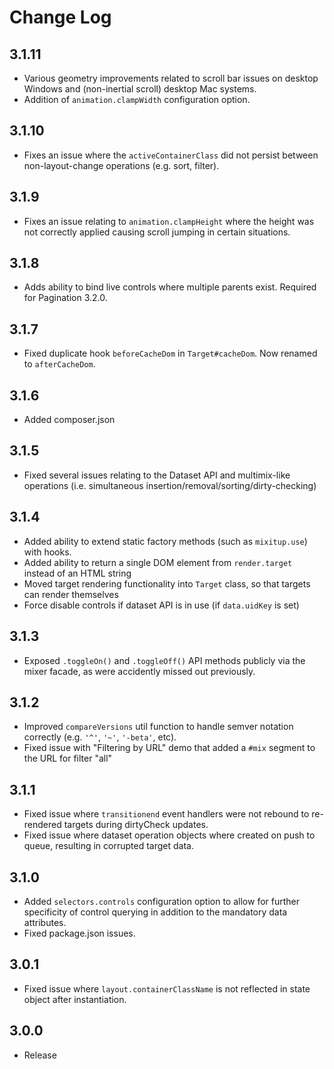 Change Log
==========

## 3.1.11

- Various geometry improvements related to scroll bar issues on desktop Windows and (non-inertial scroll) desktop Mac systems.
- Addition of `animation.clampWidth` configuration option.

## 3.1.10

- Fixes an issue where the `activeContainerClass` did not persist between non-layout-change operations (e.g. sort, filter).

## 3.1.9

- Fixes an issue relating to `animation.clampHeight` where the height was not correctly applied causing scroll jumping in certain situations.

## 3.1.8

- Adds ability to bind live controls where multiple parents exist. Required for Pagination 3.2.0.

## 3.1.7

- Fixed duplicate hook `beforeCacheDom` in `Target#cacheDom`. Now renamed to `afterCacheDom`.

## 3.1.6

- Added composer.json

## 3.1.5

- Fixed several issues relating to the Dataset API and multimix-like operations (i.e. simultaneous insertion/removal/sorting/dirty-checking)

## 3.1.4

- Added ability to extend static factory methods (such as `mixitup.use`) with hooks.
- Added ability to return a single DOM element from `render.target` instead of an HTML string
- Moved target rendering functionality into `Target` class, so that targets can render themselves
- Force disable controls if dataset API is in use (if `data.uidKey` is set)

## 3.1.3

- Exposed `.toggleOn()` and `.toggleOff()` API methods publicly via the mixer facade, as were accidently missed out previously.

## 3.1.2

- Improved `compareVersions` util function to handle semver notation correctly (e.g. `'^'`, `'~'`, `'-beta'`, etc).
- Fixed issue with "Filtering by URL" demo that added a `#mix` segment to the URL for filter "all"

## 3.1.1

- Fixed issue where `transitionend` event handlers were not rebound to re-rendered targets during dirtyCheck updates.
- Fixed issue where dataset operation objects where created on push to queue, resulting in corrupted target data.

## 3.1.0

- Added `selectors.controls` configuration option to allow for further specificity of control querying
in addition to the mandatory data attributes.
- Fixed package.json issues.

## 3.0.1

- Fixed issue where `layout.containerClassName` is not reflected in state object after instantiation.

## 3.0.0

- Release